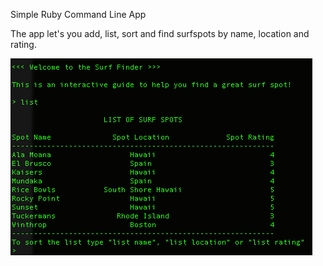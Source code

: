 Simple Ruby Command Line App

The app let's you add, list, sort and find surfspots by name, location and rating. 

![Screenshot 1](/surfapp.png)
